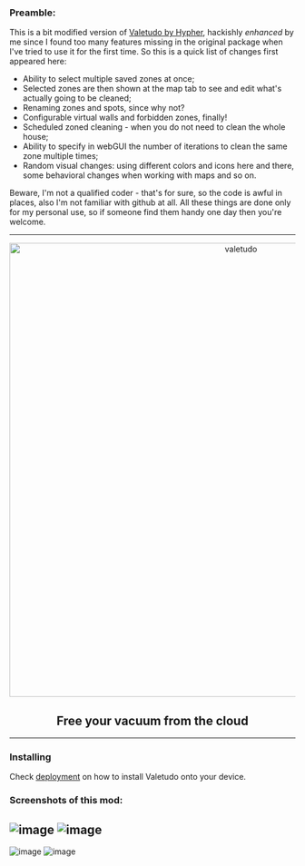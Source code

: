 ### Preamble:

This is a bit modified version of [Valetudo by Hypher](https://github.com/Hypfer/Valetudo), hackishly _enhanced_ by me since I found too many features missing in the original package when I've tried to use it for the first time. So this is a quick list of changes first appeared here:

* Ability to select multiple saved zones at once;
* Selected zones are then shown at the map tab to see and edit what's actually going to be cleaned;
* Renaming zones and spots, since why not?
* Configurable virtual walls and forbidden zones, finally!
* Scheduled zoned cleaning - when you do not need to clean the whole house;
* Ability to specify in webGUI the number of iterations to clean the same zone multiple times;
* Random visual changes: using different colors and icons here and there, some behavioral changes when working with maps and so on.

Beware, I'm not a qualified coder - that's for sure, so the code is awful in places, also I'm not familiar with github at all. All these things are done only for my personal use, so if someone find them handy one day then you're welcome.

----

<div align="center">
    <img src="https://github.com/rand256/valetudo/blob/testing/assets/logo/valetudo_logo_with_name.svg" width="800" alt="valetudo">
    <p align="center"><h2>Free your vacuum from the cloud</h2></p>
</div>

----

### Installing

Check [deployment](/deployment) on how to install Valetudo onto your device.

### Screenshots of this mod:
![image](https://user-images.githubusercontent.com/30267719/58707398-7b2b3e80-83bd-11e9-81be-ea3148e18f88.jpg)
![image](https://user-images.githubusercontent.com/30267719/58707453-ad3ca080-83bd-11e9-992f-27e126462686.jpg)
----
![image](https://user-images.githubusercontent.com/30267719/58707479-c1809d80-83bd-11e9-9b80-b82e0b1ee3d6.jpg)
![image](https://user-images.githubusercontent.com/30267719/58707499-d1987d00-83bd-11e9-82bd-046b0563314e.jpg)
